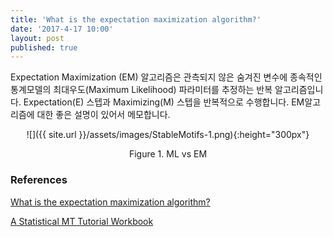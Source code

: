 ```yaml
---
title: 'What is the expectation maximization algorithm?'
date: '2017-4-17 10:00'
layout: post
published: true
---
```

Expectation Maximization (EM) 알고리즘은 관측되지 않은 숨겨진 변수에 종속적인 통계모델의 최대우도(Maximum Likelihood)  파라미터를 추정하는 반복 알고리즘입니다. Expectation(E) 스텝과 Maximizing(M) 스텝을 반복적으로 수행합니다. EM알고리즘에 대한 좋은 설명이 있어서 메모합니다.

<div style="text-align:center" markdown="1">
![]({{ site.url }}/assets/images/StableMotifs-1.png){:height="300px"}

Figure 1. ML vs EM
</div>

### References

[What is the expectation maximization algorithm?](https://www.nature.com/nbt/journal/v26/n8/pdf/nbt1406.pdf)

[A Statistical MT Tutorial Workbook](http://www.isi.edu/natural-language/mt/wkbk.pdf)

